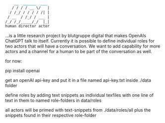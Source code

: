 ```markdown
    __  ______  ___ 
   / / / / __ \/   |
  / /_/ / / / / /| |
 / __  / /_/ / ___ |
/_/ /_/_____/_/  |_|
human director actor
```
...is a little research project by blutgruppe digital that makes OpenAIs ChatGPT talk to itself.
Currently it is possible to define individual roles for two actors that will have a conversation.
We want to add capability for more actors and a channel for a human to be part of the conversation as well.

for now:

pip install openai

get an openAI api-key and put it in a file named api-key.txt inside ./data folder

define roles by adding text snippets as individual texfiles with one line of text in them to named role-folders in data/roles

all actors will be primed with text-snippets from ./data/roles/all plus the snippets found in their respective role-folder


